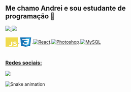 ## Me chamo Andrei e sou estudante de programação 🐍

 <div>
   <a href="https://github.com/OxPombo">
   <img height="180em" src="https://github-readme-stats.vercel.app/api?username=OxPombo&show_icons=true&theme=dracula&include_all_commits=true&count_private=true"/>
   <img height="180em" src="https://github-readme-stats.vercel.app/api/top-langs/?username=OxPombo&layout=compact&langs_count=6&theme=dracula"/>

</div>
<div style="display: inline_block"><br>
  <img align="center" alt="Js" height="30" width="40" src="https://raw.githubusercontent.com/devicons/devicon/master/icons/javascript/javascript-plain.svg">
  <img align="center" alt="CSS" height="30" width="40" src="https://raw.githubusercontent.com/devicons/devicon/master/icons/css3/css3-original.svg">
  <img align="center" alt="React" height="30" width="40" src="https://cdn.jsdelivr.net/gh/devicons/devicon/icons/react/react-original.svg" />
  <img align="center" alt="Photoshop" height="30" width="40" src="https://cdn.jsdelivr.net/gh/devicons/devicon/icons/python/python-original.svg" />    
  <img align="center" alt="MySQL" height="30" width="40" src="https://cdn.jsdelivr.net/gh/devicons/devicon/icons/mysql/mysql-original.svg" />

</div>


 <br>
 
 
  ### Redes sociais:
 
 
<div> 

  <a href = "mailto:andreiathaide3@outlook.com"><img src="https://img.shields.io/badge/-Outlook-%23333?style=for-the-badge&logo=gmail&logoColor=white" target="_blank"></a>

 
  ![Snake animation](https://github.com/OxPombo/OxPombo/blob/output/github-contribution-grid-snake.svg)

</div>
